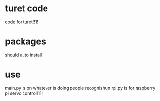 # turet code

code for turet!!1!

# packages 
should auto install

# use
main.py is on whatever is doing people recognishun
rpi.py is for raspberry pi servo control!11!